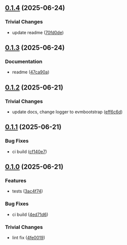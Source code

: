 ## [0.1.4](https://github.com/dozyio/js-libp2p-evm-bootstrap/compare/v0.1.3...v0.1.4) (2025-06-24)

### Trivial Changes

* update readme ([70fd0de](https://github.com/dozyio/js-libp2p-evm-bootstrap/commit/70fd0de7acf24a7f77f4fabd2b58a4464379bf55))

## [0.1.3](https://github.com/dozyio/js-libp2p-evm-bootstrap/compare/v0.1.2...v0.1.3) (2025-06-24)

### Documentation

* readme ([47ca90a](https://github.com/dozyio/js-libp2p-evm-bootstrap/commit/47ca90a6b4e47d1a24e0d9820715ce2ca9a1d31b))

## [0.1.2](https://github.com/dozyio/js-libp2p-evm-bootstrap/compare/v0.1.1...v0.1.2) (2025-06-21)

### Trivial Changes

* update docs, change logger to evmbootstrap ([eff6c6d](https://github.com/dozyio/js-libp2p-evm-bootstrap/commit/eff6c6d674443ad916c870297d92f928ff56d58c))

## [0.1.1](https://github.com/dozyio/js-libp2p-evm-bootstrap/compare/v0.1.0...v0.1.1) (2025-06-21)

### Bug Fixes

* ci build ([cf140e7](https://github.com/dozyio/js-libp2p-evm-bootstrap/commit/cf140e78f84481d0d2a300ac27638fbb366016af))

## [0.1.0](https://github.com/dozyio/js-libp2p-evm-bootstrap/compare/v0.0.1...v0.1.0) (2025-06-21)

### Features

* tests ([3ac4f74](https://github.com/dozyio/js-libp2p-evm-bootstrap/commit/3ac4f74d08e92d978fb0b4e048e6c3afa995d8c5))

### Bug Fixes

* ci build ([4ed71d6](https://github.com/dozyio/js-libp2p-evm-bootstrap/commit/4ed71d6068737071671aa3c8501e258bc539a0f9))

### Trivial Changes

* lint fix ([4fe0019](https://github.com/dozyio/js-libp2p-evm-bootstrap/commit/4fe00190c4303719bca3e8d10472c3c16e79ae94))
